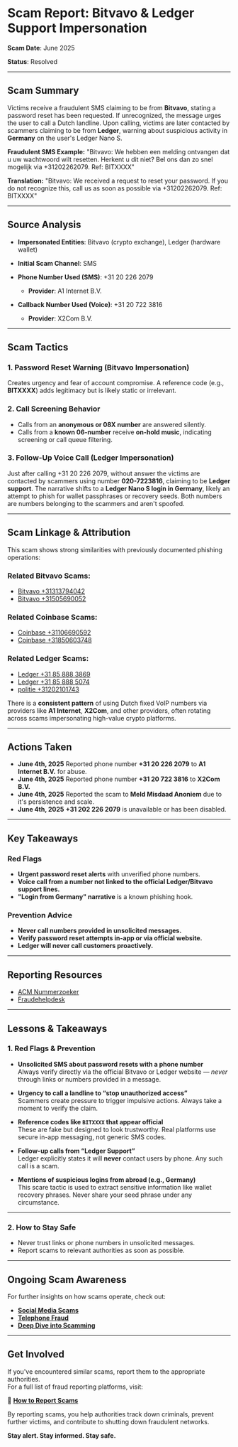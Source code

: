 # Scam Report: Bitvavo & Ledger Support Impersonation

**Scam Date**: June 2025

**Status**: Resolved

---

## Scam Summary

Victims receive a fraudulent SMS claiming to be from **Bitvavo**, stating a password reset has been requested. If unrecognized, the message urges the user to call a Dutch landline. Upon calling, victims are later contacted by scammers claiming to be from **Ledger**, warning about suspicious activity in **Germany** on the user's Ledger Nano S.

**Fraudulent SMS Example:**
"Bitvavo: We hebben een melding ontvangen dat u uw wachtwoord wilt resetten. Herkent u dit niet? Bel ons dan zo snel mogelijk via +31202262079. Ref: BITXXXX"

**Translation:**
"Bitvavo: We received a request to reset your password. If you do not recognize this, call us as soon as possible via +31202262079. Ref: BITXXXX"

---

## Source Analysis

* **Impersonated Entities**: Bitvavo (crypto exchange), Ledger (hardware wallet)
* **Initial Scam Channel**: SMS
* **Phone Number Used (SMS)**: +31 20 226 2079

  * **Provider**: A1 Internet B.V.
* **Callback Number Used (Voice)**: +31 20 722 3816

  * **Provider**: X2Com B.V.

---

## Scam Tactics

### 1. Password Reset Warning (Bitvavo Impersonation)

Creates urgency and fear of account compromise. A reference code (e.g., **BITXXXX**) adds legitimacy but is likely static or irrelevant.

### 2. Call Screening Behavior

* Calls from an **anonymous or 08X number** are answered silently.
* Calls from a **known 06-number** receive **on-hold music**, indicating screening or call queue filtering.

### 3. Follow-Up Voice Call (Ledger Impersonation)

Just after calling +31 20 226 2079, without answer the victims are contacted by scammers using number **020-7223816**, claiming to be **Ledger support**. The narrative shifts to a **Ledger Nano S login in Germany**, likely an attempt to phish for wallet passphrases or recovery seeds. Both numbers are numbers belonging to the scammers and aren't spoofed.

---

## Scam Linkage & Attribution

This scam shows strong similarities with previously documented phishing operations:

### Related Bitvavo Scams:

* [Bitvavo +31313794042](https://github.com/ScamSleuth/ScamSleuth-Resource-Center/tree/main/bitvavo%20%2B31313794042)
* [Bitvavo +31505690052](https://github.com/ScamSleuth/ScamSleuth-Resource-Center/tree/main/bitvavo%20%2B31505690052)

### Related Coinbase Scams:

* [Coinbase +31106690592](https://github.com/ScamSleuth/ScamSleuth-Resource-Center/tree/main/coinbase%20%2B31106690592)
* [Coinbase +31850603748](https://github.com/ScamSleuth/ScamSleuth-Resource-Center/tree/main/coinbase%20%2B31850603748)

### Related Ledger Scams:

* [Ledger +31 85 888 3869](https://github.com/ScamSleuth/ScamSleuth-Resource-Center/tree/main/ledger%20%2B31%2085%20888%203869)
* [Ledger +31 85 888 5074](https://github.com/ScamSleuth/ScamSleuth-Resource-Center/tree/main/ledger%20%2B31%2085%20888%205074)
* [politie +31202101743](https://github.com/ScamSleuth/ScamSleuth-Resource-Center/tree/main/politie%20%2B31202101743)

There is a **consistent pattern** of using Dutch fixed VoIP numbers via providers like **A1 Internet**, **X2Com**, and other providers, often rotating across scams impersonating high-value crypto platforms.

---

## Actions Taken

* **June 4th, 2025** Reported phone number **+31 20 226 2079** to **A1 Internet B.V.** for abuse.
* **June 4th, 2025** Reported phone number **+31 20 722 3816** to **X2Com B.V.**
* **June 4th, 2025** Reported the scam to **Meld Misdaad Anoniem** due to it's persistence and scale.
* **June 4th, 2025** **+31 202 226 2079** is unavailable or has been disabled.

---

## Key Takeaways

### Red Flags

* **Urgent password reset alerts** with unverified phone numbers.
* **Voice call from a number not linked to the official Ledger/Bitvavo support lines.**
* **"Login from Germany" narrative** is a known phishing hook.

### Prevention Advice

* **Never call numbers provided in unsolicited messages.**
* **Verify password reset attempts in-app or via official website.**
* **Ledger will never call customers proactively.**

---

## Reporting Resources

* [ACM Nummerzoeker](https://www.acm.nl/nl/telefoonnummers-zoeken)
* [Fraudehelpdesk](https://www.fraudehelpdesk.nl)

---
## Lessons & Takeaways

### 1. Red Flags & Prevention

- **Unsolicited SMS about password resets with a phone number**  
  Always verify directly via the official Bitvavo or Ledger website — *never* through links or numbers provided in a message.

- **Urgency to call a landline to “stop unauthorized access”**  
  Scammers create pressure to trigger impulsive actions. Always take a moment to verify the claim.

- **Reference codes like `BITXXXX` that appear official**  
  These are fake but designed to look trustworthy. Real platforms use secure in-app messaging, not generic SMS codes.

- **Follow-up calls from “Ledger Support”**  
  Ledger explicitly states it will **never** contact users by phone. Any such call is a scam.

- **Mentions of suspicious logins from abroad (e.g., Germany)**  
  This scare tactic is used to extract sensitive information like wallet recovery phrases. Never share your seed phrase under any circumstance.

---

### 2. How to Stay Safe  
- Never trust links or phone numbers in unsolicited messages.  
- Report scams to relevant authorities as soon as possible.  

---

## Ongoing Scam Awareness  
For further insights on how scams operate, check out:  
- [**Social Media Scams**](../General/SocialMediaScam.md)  
- [**Telephone Fraud**](../General/Telefonische_fraude.md)  
- [**Deep Dive into Scamming**](../General/Dive_into_scamming.md)  

---

## Get Involved  
If you've encountered similar scams, report them to the appropriate authorities.  
For a full list of fraud reporting platforms, visit:  

🔹 [**How to Report Scams**](../General/GetInvolved.md)  

By reporting scams, you help authorities track down criminals, prevent further victims, and contribute to shutting down fraudulent networks.  

**Stay alert. Stay informed. Stay safe.**
